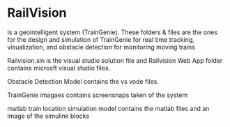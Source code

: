 # RailVision
Is a geointelligent system (TrainGenie). These folders & files are the ones for the design and simulation of TrainGenie for real time tracking, visualization, and obstacle detection for monitoring moving trains 

Railvision.sln is the visual studio solution file and Railvision Web App folder contains microsft visual studio files.

Obstacle Detection Model contains the vs vode files. 

TrainGenie imagaes contains screensnaps taken of the system 

matlab train location simulation model contains the matlab files and an image of the simulink blocks 
